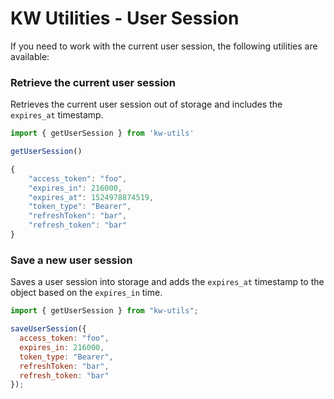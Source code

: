 # KW Utilities - User Session

If you need to work with the current user session, the following utilities are available:

### Retrieve the current user session

Retrieves the current user session out of storage and includes the `expires_at` timestamp.

```jsx
import { getUserSession } from 'kw-utils'

getUserSession()

{
    "access_token": "foo",
    "expires_in": 216000,
    "expires_at": 1524978874519,
    "token_type": "Bearer",
    "refreshToken": "bar",
    "refresh_token": "bar"
}
```

### Save a new user session

Saves a user session into storage and adds the `expires_at` timestamp to the object based on the `expires_in` time.

```jsx
import { getUserSession } from "kw-utils";

saveUserSession({
  access_token: "foo",
  expires_in: 216000,
  token_type: "Bearer",
  refreshToken: "bar",
  refresh_token: "bar"
});
```
